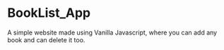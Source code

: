 # BookList_App
A simple website made using Vanilla Javascript, where you can add any book and can delete it too.
